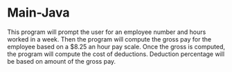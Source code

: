 # Main-Java
This program will prompt the user for an employee number and hours worked in a week.  Then the program will compute the gross pay for the employee based on a $8.25 an hour pay scale.  Once the gross is computed, the program will compute the cost of deductions.  Deduction percentage will be based on amount of the gross pay.
